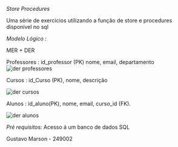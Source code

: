 *Store Procedures*

Uma série de exercicios utilizando a função de store e procedures disponível no sql 


*Modelo Lógico :*

MER + DER

Professores : 
 id_professor (PK)
nome,
email,
departamento
![der professores](https://github.com/gumarson/SQL-Querys/assets/155173740/2e3e34ac-4350-4175-b813-46df3e34334f)



Cursos :
id_Curso (PK),
nome,
descrição

![der cursos](https://github.com/gumarson/SQL-Querys/assets/155173740/a98a8583-ab77-42ab-a685-89d25a70e43d)


Alunos :
id_aluno(PK),
nome,
email,
curso_id (FK).

![der alunos](https://github.com/gumarson/SQL-Querys/assets/155173740/d3940b90-160d-4f5d-869f-8db384267ea1)


*Pré requisitos:*
Acesso á um banco de dados SQL

Gustavo Marson - 249002
